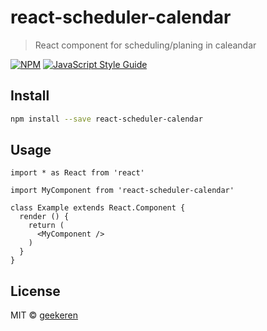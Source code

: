 # react-scheduler-calendar

> React component for scheduling/planing in caleandar

[![NPM](https://img.shields.io/npm/v/react-scheduler-calendar.svg)](https://www.npmjs.com/package/react-scheduler-calendar) [![JavaScript Style Guide](https://img.shields.io/badge/code_style-standard-brightgreen.svg)](https://standardjs.com)

## Install

```bash
npm install --save react-scheduler-calendar
```

## Usage

```tsx
import * as React from 'react'

import MyComponent from 'react-scheduler-calendar'

class Example extends React.Component {
  render () {
    return (
      <MyComponent />
    )
  }
}
```

## License

MIT © [geekeren](https://github.com/geekeren)
